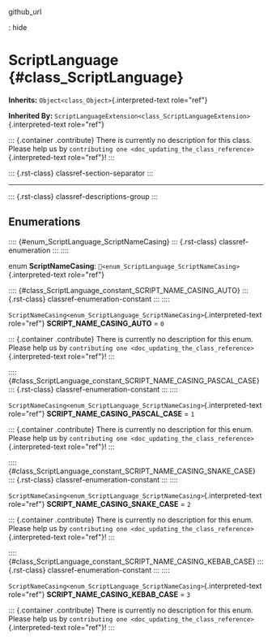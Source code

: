 github_url

:   hide

# ScriptLanguage {#class_ScriptLanguage}

**Inherits:** `Object<class_Object>`{.interpreted-text role="ref"}

**Inherited By:**
`ScriptLanguageExtension<class_ScriptLanguageExtension>`{.interpreted-text
role="ref"}

::: {.container .contribute}
There is currently no description for this class. Please help us by
`contributing one <doc_updating_the_class_reference>`{.interpreted-text
role="ref"}!
:::

::: {.rst-class}
classref-section-separator
:::

------------------------------------------------------------------------

::: {.rst-class}
classref-descriptions-group
:::

## Enumerations

:::: {#enum_ScriptLanguage_ScriptNameCasing}
::: {.rst-class}
classref-enumeration
:::
::::

enum **ScriptNameCasing**:
`🔗<enum_ScriptLanguage_ScriptNameCasing>`{.interpreted-text role="ref"}

:::: {#class_ScriptLanguage_constant_SCRIPT_NAME_CASING_AUTO}
::: {.rst-class}
classref-enumeration-constant
:::
::::

`ScriptNameCasing<enum_ScriptLanguage_ScriptNameCasing>`{.interpreted-text
role="ref"} **SCRIPT_NAME_CASING_AUTO** = `0`

::: {.container .contribute}
There is currently no description for this enum. Please help us by
`contributing one <doc_updating_the_class_reference>`{.interpreted-text
role="ref"}!
:::

:::: {#class_ScriptLanguage_constant_SCRIPT_NAME_CASING_PASCAL_CASE}
::: {.rst-class}
classref-enumeration-constant
:::
::::

`ScriptNameCasing<enum_ScriptLanguage_ScriptNameCasing>`{.interpreted-text
role="ref"} **SCRIPT_NAME_CASING_PASCAL_CASE** = `1`

::: {.container .contribute}
There is currently no description for this enum. Please help us by
`contributing one <doc_updating_the_class_reference>`{.interpreted-text
role="ref"}!
:::

:::: {#class_ScriptLanguage_constant_SCRIPT_NAME_CASING_SNAKE_CASE}
::: {.rst-class}
classref-enumeration-constant
:::
::::

`ScriptNameCasing<enum_ScriptLanguage_ScriptNameCasing>`{.interpreted-text
role="ref"} **SCRIPT_NAME_CASING_SNAKE_CASE** = `2`

::: {.container .contribute}
There is currently no description for this enum. Please help us by
`contributing one <doc_updating_the_class_reference>`{.interpreted-text
role="ref"}!
:::

:::: {#class_ScriptLanguage_constant_SCRIPT_NAME_CASING_KEBAB_CASE}
::: {.rst-class}
classref-enumeration-constant
:::
::::

`ScriptNameCasing<enum_ScriptLanguage_ScriptNameCasing>`{.interpreted-text
role="ref"} **SCRIPT_NAME_CASING_KEBAB_CASE** = `3`

::: {.container .contribute}
There is currently no description for this enum. Please help us by
`contributing one <doc_updating_the_class_reference>`{.interpreted-text
role="ref"}!
:::
